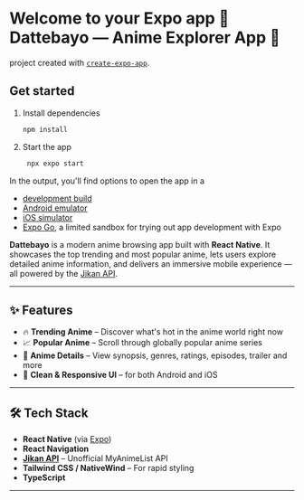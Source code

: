 # Welcome to your Expo app 🍥 Dattebayo — Anime Explorer App 👋
project created with [`create-expo-app`](https://www.npmjs.com/package/create-expo-app).

## Get started

1. Install dependencies

   ```bash
   npm install
   ```

2. Start the app

   ```bash
    npx expo start
   ```

In the output, you'll find options to open the app in a

- [development build](https://docs.expo.dev/develop/development-builds/introduction/)
- [Android emulator](https://docs.expo.dev/workflow/android-studio-emulator/)
- [iOS simulator](https://docs.expo.dev/workflow/ios-simulator/)
- [Expo Go](https://expo.dev/go), a limited sandbox for trying out app development with Expo


**Dattebayo** is a modern anime browsing app built with **React Native**. It showcases the top trending and most popular anime, lets users explore detailed anime information, and delivers an immersive mobile experience — all powered by the [Jikan API](https://jikan.moe/).

---

## ✨ Features

- 🔥 **Trending Anime** – Discover what's hot in the anime world right now
- 📈 **Popular Anime** – Scroll through globally popular anime series
- 📖 **Anime Details** – View synopsis, genres, ratings, episodes, trailer and more
- 🎨 **Clean & Responsive UI** – for both Android and iOS

---

## 🛠 Tech Stack

- **React Native** (via [Expo](https://expo.dev/))
- **React Navigation**
- **[Jikan API](https://jikan.moe/)** – Unofficial MyAnimeList API
- **Tailwind CSS / NativeWind** – For rapid styling
- **TypeScript**

---

